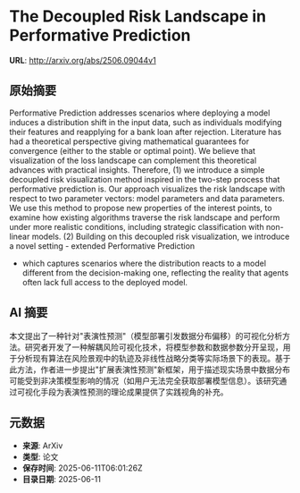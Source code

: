 # The Decoupled Risk Landscape in Performative Prediction

**URL**: http://arxiv.org/abs/2506.09044v1

## 原始摘要

Performative Prediction addresses scenarios where deploying a model induces a
distribution shift in the input data, such as individuals modifying their
features and reapplying for a bank loan after rejection. Literature has had a
theoretical perspective giving mathematical guarantees for convergence (either
to the stable or optimal point). We believe that visualization of the loss
landscape can complement this theoretical advances with practical insights.
Therefore, (1) we introduce a simple decoupled risk visualization method
inspired in the two-step process that performative prediction is. Our approach
visualizes the risk landscape with respect to two parameter vectors: model
parameters and data parameters. We use this method to propose new properties of
the interest points, to examine how existing algorithms traverse the risk
landscape and perform under more realistic conditions, including strategic
classification with non-linear models. (2) Building on this decoupled risk
visualization, we introduce a novel setting - extended Performative Prediction
- which captures scenarios where the distribution reacts to a model different
from the decision-making one, reflecting the reality that agents often lack
full access to the deployed model.


## AI 摘要

本文提出了一种针对"表演性预测"（模型部署引发数据分布偏移）的可视化分析方法。研究者开发了一种解耦风险可视化技术，将模型参数和数据参数分开呈现，用于分析现有算法在风险景观中的轨迹及非线性战略分类等实际场景下的表现。基于此方法，作者进一步提出"扩展表演性预测"新框架，用于描述现实场景中数据分布可能受到非决策模型影响的情况（如用户无法完全获取部署模型信息）。该研究通过可视化手段为表演性预测的理论成果提供了实践视角的补充。

## 元数据

- **来源**: ArXiv
- **类型**: 论文
- **保存时间**: 2025-06-11T06:01:26Z
- **目录日期**: 2025-06-11
